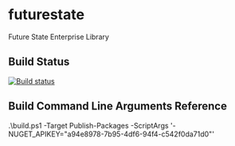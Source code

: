 # futurestate
Future State Enterprise Library

## Build Status
[![Build status](https://ci.appveyor.com/api/projects/status/aqh7hjoa5rlgw518?svg=true)](https://ci.appveyor.com/project/ArisNikolaou/futurestate)

## Build Command Line Arguments Reference

.\build.ps1 -Target Publish-Packages -ScriptArgs '-NUGET_APIKEY="a94e8978-7b95-4df6-94f4-c542f0da71d0"'